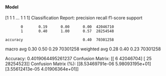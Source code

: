 #### Model
[1 1 1 ... 1 1 1]
Classification Report:
              precision    recall  f1-score   support

           0       0.19      0.00      0.00  42046710
           1       0.40      1.00      0.57  28254548

    accuracy                           0.40  70301258
   macro avg       0.30      0.50      0.29  70301258
weighted avg       0.28      0.40      0.23  70301258

Accuracy: 0.4019064495261237
Confusion Matrix:
[[       6 42046704]
 [      25 28254523]]
Confusion Matrix (%):
[[8.53469791e-06 5.98093195e+01]
 [3.55612413e-05 4.01906364e+01]]

